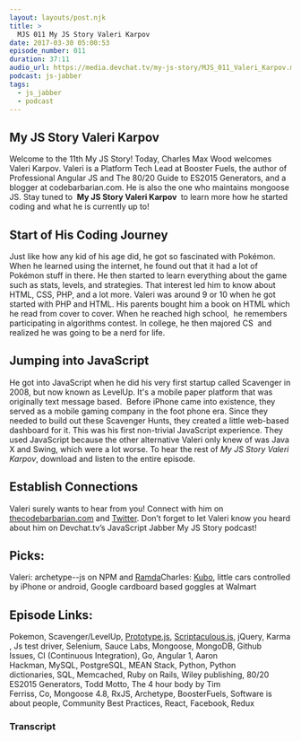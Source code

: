 ```yaml
---
layout: layouts/post.njk
title: >
  MJS 011 My JS Story Valeri Karpov
date: 2017-03-30 05:00:53
episode_number: 011
duration: 37:11
audio_url: https://media.devchat.tv/my-js-story/MJS_011_Valeri_Karpov.mp3
podcast: js-jabber
tags:
  - js_jabber
  - podcast
---
```


## My JS Story&nbsp;Valeri Karpov

Welcome to the 11th My JS Story! Today, Charles Max Wood welcomes Valeri Karpov. Valeri is a Platform Tech Lead at Booster Fuels, the author of Professional Angular JS and The 80/20 Guide to ES2015 Generators, and a blogger at codebarbarian.com. He is also the one who maintains mongoose JS.&nbsp;Stay tuned to&nbsp; **My JS Story Valeri Karpov&nbsp;** to learn more how he started coding and what he is currently up to!

## Start of His Coding Journey

Just like how any kid of his age did, he got so fascinated with Pokémon. When he learned using the internet, he found out that it had a lot of Pokémon stuff in there. He then started to learn everything about the game such as stats, levels, and strategies. That interest led him to know&nbsp;about HTML, CSS, PHP, and a lot more. Valeri was around 9 or 10 when he got started with PHP and HTML. His parents bought him a book on HTML which he read from cover to cover. When he reached high school, &nbsp;he remembers participating in algorithms contest. In college, he then majored CS &nbsp;and realized he was going to be a nerd for life.

## Jumping into JavaScript

He got into JavaScript when he did his very first startup called Scavenger in 2008, but now known as LevelUp. It's a mobile paper platform that was originally&nbsp;text message based. &nbsp;Before iPhone came into existence, they served as a mobile gaming company&nbsp;in the foot phone era. Since they needed to build out these Scavenger Hunts, they created a little web-based dashboard for it. This was his first non-trivial JavaScript experience. They used JavaScript because the other alternative Valeri only knew of was Java X and Swing, which were a lot worse. To hear the rest of _My JS Story Valeri Karpov_, download and listen&nbsp;to the entire episode.

## Establish Connections

Valeri surely wants to hear from you! Connect with him&nbsp;on [thecodebarbarian.com](https://thecodebarbarian.com/) and&nbsp;[Twitter](https://twitter.com/code_barbarian?ref_src=twsrc%5Egoogle%7Ctwcamp%5Eserp%7Ctwgr%5Eauthor). Don’t forget to let Valeri&nbsp;know you heard about him&nbsp;on Devchat.tv’s JavaScript Jabber My JS Story podcast!

## Picks:

Valeri:&nbsp;archetype--js on NPM and [Ramda](https://ramdajs.com/)Charles: [Kubo](https://www.indiegogo.com/projects/kubos-the-densest-cube-you-will-ever-own-cool#/), little cars controlled by iPhone or android, Google cardboard based goggles at Walmart

## Episode Links:

Pokemon,&nbsp;Scavenger/LevelUp,&nbsp;[Prototype.js](https://prototypejs.org/),&nbsp;[Scriptaculous.js](https://script.aculo.us/),&nbsp;jQuery,&nbsp;Karma,&nbsp;Js test driver,&nbsp;Selenium,&nbsp;Sauce Labs,&nbsp;Mongoose,&nbsp;MongoDB,&nbsp;Github Issues,&nbsp;CI (Continuous Integration),&nbsp;Go,&nbsp;Angular 1,&nbsp;Aaron Hackman,&nbsp;MySQL,&nbsp;PostgreSQL,&nbsp;MEAN Stack,&nbsp;Python,&nbsp;Python dictionaries,&nbsp;SQL,&nbsp;Memcached,&nbsp;Ruby on Rails,&nbsp;Wiley publishing,&nbsp;80/20 ES2015 Generators,&nbsp;Todd Motto,&nbsp;The 4 hour body by Tim Ferriss,&nbsp;Co,&nbsp;Mongoose 4.8,&nbsp;RxJS,&nbsp;Archetype,&nbsp;BoosterFuels,&nbsp;Software is about people,&nbsp;Community Best Practices,&nbsp;React,&nbsp;Facebook,&nbsp;Redux

### Transcript
